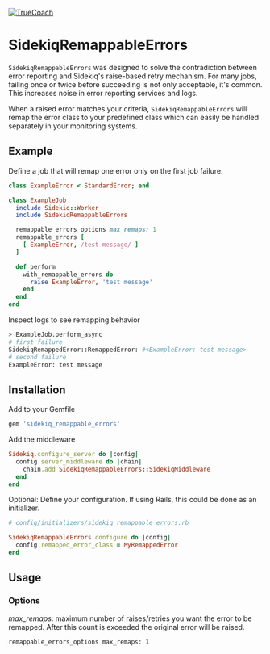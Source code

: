 [![TrueCoach](https://circleci.com/gh/truecoach/sidekiq_remappable_errors/tree/main.svg?style=svg)](https://circleci.com/gh/truecoach/sidekiq_remappable_errors/?branch=main)

# SidekiqRemappableErrors

`SidekiqRemappableErrors` was designed to solve the contradiction between error reporting and Sidekiq's raise-based retry mechanism. For many jobs, failing once or twice before succeeding is not only acceptable, it's common. This increases noise in error reporting services and logs.

When a raised error matches your criteria, `SidekiqRemappableErrors` will remap the error class to your predefined class which can easily be handled separately in your monitoring systems.

## Example

Define a job that will remap one error only on the first job failure.

```ruby
class ExampleError < StandardError; end

class ExampleJob
  include Sidekiq::Worker
  include SidekiqRemappableErrors

  remappable_errors_options max_remaps: 1
  remappable_errors [
    [ ExampleError, /test message/ ]
  ]

  def perform
    with_remappable_errors do
      raise ExampleError, 'test message'
    end
  end
end
```

Inspect logs to see remapping behavior

```bash
> ExampleJob.perform_async
# first failure
SidekiqRemappedError::RemappedError: #<ExampleError: test message>
# second failure
ExampleError: test message
```

## Installation

Add to your Gemfile

```ruby
gem 'sidekiq_remappable_errors'
```

Add the middleware

```ruby
Sidekiq.configure_server do |config|
  config.server_middleware do |chain|
    chain.add SidekiqRemappableErrors::SidekiqMiddleware
  end
end
```

Optional: Define your configuration. If using Rails, this could be done as an initializer.

```ruby
# config/initializers/sidekiq_remappable_errors.rb

SidekiqRemappableErrors.configure do |config|
  config.remapped_error_class = MyRemappedError
end
```

## Usage

### Options

*max_remaps*: maximum number of raises/retries you want the error to be remapped. After this count is exceeded the original error will be raised.

```
remappable_errors_options max_remaps: 1
```
